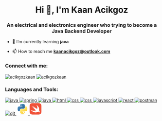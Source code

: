 
<h1 align="center">Hi 👋, I'm Kaan Acikgoz</h1>
<h3 align="center">An electrical and electronics engineer who trying to become a Java Backend Developer</h3>

- 🌱 I’m currently learning **java**

- 📫 How to reach me **kaanacikgoz@outlook.com**

<h3 align="left">Connect with me:</h3>
<p align="left">
<a href="https://linkedin.com/in/acikgozkaan" target="blank"><img align="center" src="https://raw.githubusercontent.com/rahuldkjain/github-profile-readme-generator/master/src/images/icons/Social/linked-in-alt.svg" alt="acikgozkaan" height="30" width="40" /></a>
  <a href="https://www.hackerrank.com/profile/acikgozKaan" target="blank"><img align="center" src="https://avatars.githubusercontent.com/u/1030588?s=200&v=4" alt="acikgozkaan" height="30" width="40" /></a>
</p>

<h3 align="left">Languages and Tools:</h3>
<p align="left"> 
  <a href="https://www.java.com/" target="_blank" rel="noreferrer"> <img src="https://www.vectorlogo.zone/logos/java/java-icon.svg" alt="java" width="40" height="40"/> 
  <a href="https://en.wikipedia.org/wiki/en:Pivotal_Software" target="_blank" rel="noreferrer"> <img src="https://upload.wikimedia.org/wikipedia/commons/thumb/4/44/Spring_Framework_Logo_2018.svg/1920px-Spring_Framework_Logo_2018.svg.png" alt="spring" width="100" height="40"/>
  <a href="https://en.wikipedia.org/wiki/tr:Red_Hat" target="_blank" rel="noreferrer"> <img src="https://upload.wikimedia.org/wikipedia/commons/thumb/4/41/Hibernate_logo.svg/1920px-Hibernate_logo.svg.png" alt="java" width="120" height="40"/> 
  <a href="https://www.w3.org/html/logo/index.html" target="_blank" rel="noreferrer"> <img src="https://upload.wikimedia.org/wikipedia/commons/thumb/6/61/HTML5_logo_and_wordmark.svg/800px-HTML5_logo_and_wordmark.svg.png" alt="html" width="45" height="45"/>
  <a href="//commons.wikimedia.org/wiki/File:CSS3_and_HTML5_logos_and_wordmarks.svg" target="_blank" rel="noreferrer"> <img src="https://upload.wikimedia.org/wikipedia/commons/d/d5/CSS3_logo_and_wordmark.svg" alt="css" width="45" height="45"/> 
  <a href="https://en.wikipedia.org/wiki/en:Bootstrap_(front-end_framework)" target="_blank" rel="noreferrer"> <img src="https://upload.wikimedia.org/wikipedia/commons/thumb/b/b2/Bootstrap_logo.svg/800px-Bootstrap_logo.svg.png" alt="css" width="40" height="40"/> 
  <a href="https://github.com/voodootikigod" target="_blank" rel="noreferrer"> <img src="https://upload.wikimedia.org/wikipedia/commons/thumb/9/99/Unofficial_JavaScript_logo_2.svg/800px-Unofficial_JavaScript_logo_2.svg.png" alt="javascript" width="40" height="40"/>
  <a href="https://react.dev" target="_blank" rel="noreferrer"> <img src="https://upload.wikimedia.org/wikipedia/commons/thumb/4/47/React.svg/800px-React.svg.png" alt="react" width="40" height="40"/> 
  <a href="https://postman.com" target="_blank" rel="noreferrer"> <img src="https://www.vectorlogo.zone/logos/getpostman/getpostman-icon.svg" alt="postman" width="40" height="40"/> 
  <a href="https://git-scm.com/" target="_blank" rel="noreferrer"> <img src="https://www.vectorlogo.zone/logos/git-scm/git-scm-icon.svg" alt="git" width="40" height="40"/> 
  <a href="https://www.python.org" target="_blank" rel="noreferrer"> <img src="https://raw.githubusercontent.com/devicons/devicon/master/icons/python/python-original.svg" alt="python" width="40" height="40"/> 
  <a href="https://developer.apple.com/swift/" target="_blank" rel="noreferrer"> <img src="https://raw.githubusercontent.com/devicons/devicon/master/icons/swift/swift-original.svg" alt="swift" width="40" height="40"/> 
</p>
